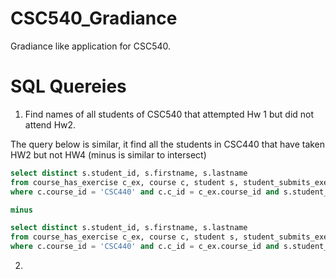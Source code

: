 # CSC540_Gradiance
Gradiance like application for CSC540.

# SQL Quereies

1. Find names of all students of CSC540 that attempted Hw 1 but did not attend Hw2.
  
  The query below is similar, it find all the students in CSC440 that have taken HW2 but not HW4  (minus is similar to intersect)
  
  ``` sql
  select distinct s.student_id, s.firstname, s.lastname
from course_has_exercise c_ex, course c, student s, student_submits_exercise s_ex
where c.course_id = 'CSC440' and c.c_id = c_ex.course_id and s.student_id = s_ex.student_id and s_ex.ex_id = 2

minus

select distinct s.student_id, s.firstname, s.lastname
from course_has_exercise c_ex, course c, student s, student_submits_exercise s_ex
where c.course_id = 'CSC440' and c.c_id = c_ex.course_id and s.student_id = s_ex.student_id and s_ex.ex_id = 4;
 ```
2.  
